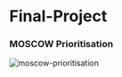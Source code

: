 # Final-Project


### MOSCOW Prioritisation

![moscow-prioritisation](https://github.com/makhdoomshabir/Final-Project/blob/main/documentation/Screenshot%20from%202020-10-14%2016-00-23.png)

